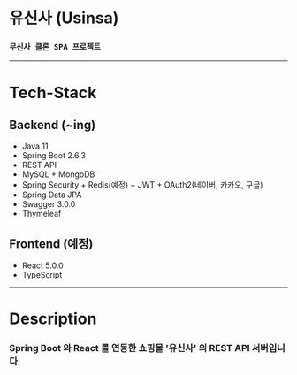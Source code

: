 # 유신사 (Usinsa)
### `무신사 클론 SPA 프로젝트`

-------------------------------------

# Tech-Stack
## Backend (~ing)
* Java 11
* Spring Boot 2.6.3
* REST API
* MySQL + MongoDB
* Spring Security + Redis(예정) + JWT + OAuth2(네이버, 카카오, 구글)
* Spring Data JPA
* Swagger 3.0.0
* Thymeleaf

## Frontend (예정)
* React 5.0.0
* TypeScript

--------------------------------------

# Description

### Spring Boot 와 React 를 연동한 쇼핑몰 '유신사' 의 REST API 서버입니다.
